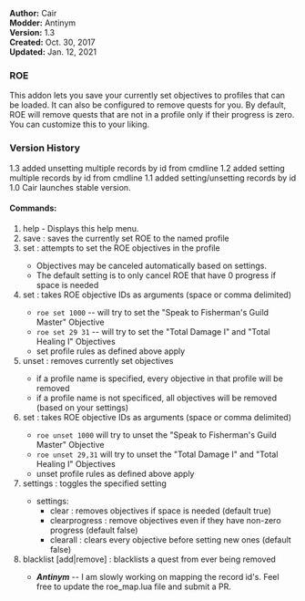 **Author:**  Cair<br>
**Modder:**  Antinym<br>
**Version:**  1.3<br>
**Created:** Oct. 30, 2017<br>
**Updated:** Jan. 12, 2021<br>

### ROE ###

This addon lets you save your currently set objectives to profiles that can be loaded. It can also be configured to remove quests for you. By default, ROE will remove quests that are not in a profile only if their progress is zero. You can customize this to your liking.

### Version History ###
1.3 added unsetting multiple records by id from cmdline
1.2 added setting multiple records by id from cmdline
1.1 added setting/unsetting records by id
1.0 Cair launches stable version.

#### Commands: ####
1. help - Displays this help menu.
2. save <profile name> : saves the currently set ROE to the named profile
3. set <profile name> : attempts to set the ROE objectives in the profile
    - Objectives may be canceled automatically based on settings.
    - The default setting is to only cancel ROE that have 0 progress if space is needed
4. set <list of record ids> : takes ROE objective IDs as arguments (space or comma delimited)
    - `roe set 1000` -- will try to set the "Speak to Fisherman's Guild Master" Objective
    - `roe set 29 31` -- will try to set the "Total Damage I" and "Total Healing I" Objectives
    - set profile rules as defined above apply
5. unset <profile name> : removes currently set objectives
    - if a profile name is specified, every objective in that profile will be removed
    - if a profile name is not specificed, all objectives will be removed (based on your settings)
6. set <list of record ids> : takes ROE objective IDs as arguments (space or comma delimited)
    - `roe unset 1000` will try to unset the "Speak to Fisherman's Guild Master" Objective
    - `roe unset 29,31` will try to unset the "Total Damage I" and "Total Healing I" Objectives
    - unset profile rules as defined above apply
7. settings <settings name> : toggles the specified setting
    * settings:
        * clear : removes objectives if space is needed (default true)
        * clearprogress : remove objectives even if they have non-zero progress (default false)
        * clearall : clears every objective before setting new ones (default false)
8. blacklist [add|remove] <id> : blacklists a quest from ever being removed
    - **_Antinym_** -- I am slowly working on mapping the record id's. Feel free to update the roe_map.lua file and submit a PR.

